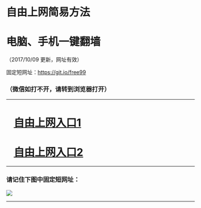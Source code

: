 ﻿# 自由上网简易方法

# 电脑、手机一键翻墙

（2017/10/09 更新，网址有效）

固定短网址：https://git.io/free99

### （微信如打不开，请转到浏览器打开）


***





# &nbsp;&nbsp; <a href="http://ft231121313.fwq-tz-1001.info/fwqtz01.html?t=100900123486 " target="_blank">自由上网入口1</a>
# &nbsp;&nbsp; <a href="http://ft140736044.fwq-tz-1002.info/fwqtz02.html?t=10090012880 " target="_blank">自由上网入口2</a>
***

### 请记住下图中固定短网址：

<img src="https://s3-us-west-2.amazonaws.com/fwq-1001/yjfq-20170905okok.png" /> 


***


